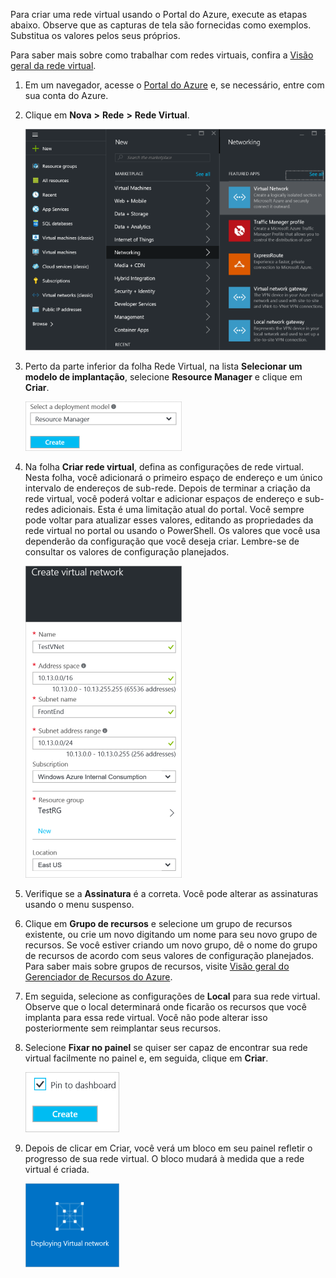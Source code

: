 Para criar uma rede virtual usando o Portal do Azure, execute as etapas abaixo. Observe que as capturas de tela são fornecidas como exemplos. Substitua os valores pelos seus próprios.

Para saber mais sobre como trabalhar com redes virtuais, confira a [Visão geral da rede virtual](../articles/virtual-network/virtual-networks-overview.md).

1. Em um navegador, acesse o [Portal do Azure](http://portal.azure.com) e, se necessário, entre com sua conta do Azure.

2. Clique em **Nova** **>** **Rede** **>** **Rede Virtual**.

	![VNetBlade](./media/vpn-gateway-basic-vnet-rm-portal-include/newvnetportal650.png)

3. Perto da parte inferior da folha Rede Virtual, na lista **Selecionar um modelo de implantação**, selecione **Resource Manager** e clique em **Criar**.


	![Selecione Gerenciador de Recursos](./media/vpn-gateway-basic-vnet-rm-portal-include/resourcemanager250.png)

4. Na folha **Criar rede virtual**, defina as configurações de rede virtual. Nesta folha, você adicionará o primeiro espaço de endereço e um único intervalo de endereços de sub-rede. Depois de terminar a criação da rede virtual, você poderá voltar e adicionar espaços de endereço e sub-redes adicionais. Esta é uma limitação atual do portal. Você sempre pode voltar para atualizar esses valores, editando as propriedades da rede virtual no portal ou usando o PowerShell. Os valores que você usa dependerão da configuração que você deseja criar. Lembre-se de consultar os valores de configuração planejados.

	![Criar folha de rede virtual](./media/vpn-gateway-basic-vnet-rm-portal-include/createavnet250.png)

5. Verifique se a **Assinatura** é a correta. Você pode alterar as assinaturas usando o menu suspenso.

6. Clique em **Grupo de recursos** e selecione um grupo de recursos existente, ou crie um novo digitando um nome para seu novo grupo de recursos. Se você estiver criando um novo grupo, dê o nome do grupo de recursos de acordo com seus valores de configuração planejados. Para saber mais sobre grupos de recursos, visite [Visão geral do Gerenciador de Recursos do Azure](resource-group-overview.md#resource-groups).

7. Em seguida, selecione as configurações de **Local** para sua rede virtual. Observe que o local determinará onde ficarão os recursos que você implanta para essa rede virtual. Você não pode alterar isso posteriormente sem reimplantar seus recursos.

8. Selecione **Fixar no painel** se quiser ser capaz de encontrar sua rede virtual facilmente no painel e, em seguida, clique em **Criar**.
	
	![Fixar no painel](./media/vpn-gateway-basic-vnet-rm-portal-include/pintodashboard150.png)


9. Depois de clicar em Criar, você verá um bloco em seu painel refletir o progresso de sua rede virtual. O bloco mudará à medida que a rede virtual é criada.

	![Criar bloco de rede virtual](./media/vpn-gateway-basic-vnet-rm-portal-include/deploying150.png)

<!---HONumber=AcomDC_0504_2016-->